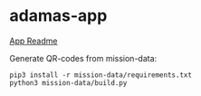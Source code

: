# adamas-app

[App Readme](adamas-app/README.md)

Generate QR-codes from mission-data:

    pip3 install -r mission-data/requirements.txt
    python3 mission-data/build.py